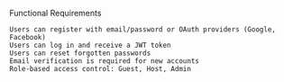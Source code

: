 Functional Requirements

    Users can register with email/password or OAuth providers (Google, Facebook)
    Users can log in and receive a JWT token
    Users can reset forgotten passwords
    Email verification is required for new accounts
    Role-based access control: Guest, Host, Admin
